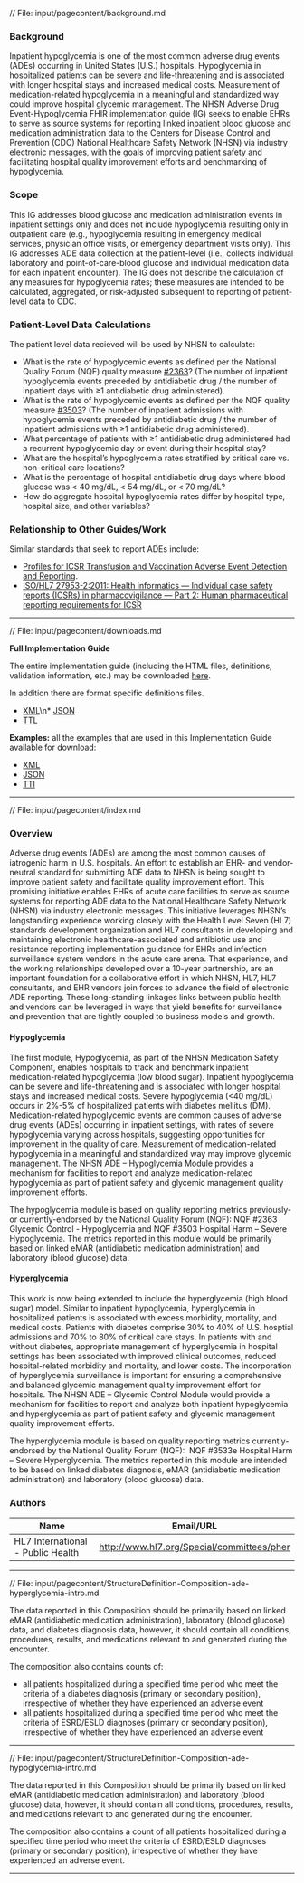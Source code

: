 // File: input/pagecontent/background.md

### Background

Inpatient hypoglycemia is one of the most common adverse drug events (ADEs) occurring in United States (U.S.) hospitals. Hypoglycemia in hospitalized patients can be severe and life-threatening and is associated with longer hospital stays and increased medical costs. Measurement of medication-related hypoglycemia in a meaningful and standardized way could improve hospital glycemic management. The NHSN Adverse Drug Event-Hypoglycemia FHIR implementation guide (IG) seeks to enable EHRs to serve as source systems for reporting linked inpatient blood glucose and medication administration data to the Centers for Disease Control and Prevention (CDC) National Healthcare Safety Network (NHSN) via industry electronic messages, with the goals of improving patient safety and facilitating hospital quality improvement efforts and benchmarking of hypoglycemia.

### Scope

This IG addresses blood glucose and medication administration events in inpatient settings only and does not include hypoglycemia resulting only in outpatient care (e.g., hypoglycemia resulting in emergency medical services, physician office visits, or emergency department visits only). This IG addresses ADE data collection at the patient-level (i.e., collects individual laboratory and point-of-care-blood glucose and individual medication data for each inpatient encounter). The IG does not describe the calculation of any measures for hypoglycemia rates; these measures are intended to be calculated, aggregated, or risk-adjusted subsequent to reporting of patient-level data to CDC.

### Patient-Level Data Calculations

The patient level data recieved will be used by NHSN to calculate:

* What is the rate of hypoglycemic events as defined per the National Quality Forum (NQF) quality measure [#2363](https://cmit.cms.gov/CMIT_public/ViewMeasure?MeasureId=3180)? (The number of inpatient hypoglycemia events preceded by antidiabetic drug / the number of inpatient days with ≥1 antidiabetic drug administered).
* What is the rate of hypoglycemic events as defined per the NQF quality measure [#3503](https://cmit.cms.gov/CMIT_public/ViewMeasure?MeasureId=6086)? (The number of inpatient admissions with hypoglycemia events preceded by antidiabetic drug / the number of inpatient admissions with ≥1 antidiabetic drug administered).
* What percentage of patients with ≥1 antidiabetic drug administered had a recurrent hypoglycemic day or event during their hospital stay?
* What are the hospital’s hypoglycemia rates stratified by critical care vs. non-critical care locations?
* What is the percentage of hospital antidiabetic drug days where blood glucose was < 40 mg/dL, < 54 mg/dL, or < 70 mg/dL?
* How do aggregate hospital hypoglycemia rates differ by hospital type, hospital size, and other variables?

### Relationship to Other Guides/Work

Similar standards that seek to report ADEs include: 
* [Profiles for ICSR Transfusion and Vaccination Adverse Event Detection and Reporting](https://build.fhir.org/ig/HL7/fhir-icsr-ae-reporting/branches/main/index.html).
* [ISO/HL7 27953-2:2011: Health informatics — Individual case safety reports (ICSRs) in pharmacovigilance — Part 2: Human pharmaceutical reporting requirements for ICSR](https://www.iso.org/standard/53825.html)

---

// File: input/pagecontent/downloads.md

**Full Implementation Guide**

The entire implementation guide (including the HTML files, definitions, validation information, etc.) may be downloaded [here](full-ig.zip).

In addition there are format specific definitions files.

* [XML](definitions.xml.zip)\n* [JSON](definitions.json.zip)
* [TTL](definitions.ttl.zip)
 
**Examples:** all the examples that are used in this Implementation Guide available for download:

* [XML](examples.xml.zip)
* [JSON](examples.json.zip)
* [TTl](examples.ttl.zip)

---

// File: input/pagecontent/index.md

### Overview

Adverse drug events (ADEs) are among the most common causes of iatrogenic harm in U.S. hospitals. An effort to establish an EHR- and vendor-neutral standard for submitting ADE data to NHSN is being sought to improve patient safety and facilitate quality improvement effort. This promising initiative enables EHRs of acute care facilities to serve as source systems for reporting ADE data to the National Healthcare Safety Network (NHSN) via industry electronic messages. This initiative leverages NHSN’s longstanding experience working closely with the Health Level Seven (HL7) standards development organization and HL7 consultants in developing and maintaining electronic healthcare-associated and antibiotic use and resistance reporting implementation guidance for EHRs and infection surveillance system vendors in the acute care arena. That experience, and the working relationships developed over a 10-year partnership, are an important foundation for a collaborative effort in which NHSN, HL7, HL7 consultants, and EHR vendors join forces to advance the field of electronic ADE reporting. These long-standing linkages links between public health and vendors can be leveraged in ways that yield benefits for surveillance and prevention that are tightly coupled to business models and growth.

#### Hypoglycemia

The first module, Hypoglycemia, as part of the NHSN Medication Safety Component, enables hospitals to track and benchmark inpatient medication-related hypoglycemia (low blood sugar). Inpatient hypoglycemia can be severe and life-threatening and is associated with longer hospital stays and increased medical costs. Severe hypoglycemia (&lt;40 mg/dL) occurs in 2%-5% of hospitalized patients with diabetes mellitus (DM). Medication-related hypoglycemic events are common causes of adverse drug events (ADEs) occurring in inpatient settings, with rates of severe hypoglycemia varying across hospitals, suggesting opportunities for improvement in the quality of care. Measurement of medication-related hypoglycemia in a meaningful and standardized way may improve glycemic management. The NHSN ADE – Hypoglycemia Module provides a mechanism for facilities to report and analyze medication-related hypoglycemia as part of patient safety and glycemic management quality improvement efforts.

The hypoglycemia module is based on quality reporting metrics previously- or currently-endorsed by the National Quality Forum (NQF): NQF #2363 Glycemic Control - Hypoglycemia and NQF #3503 Hospital Harm – Severe Hypoglycemia. The metrics reported in this module would be primarily based on linked eMAR (antidiabetic medication administration) and laboratory (blood glucose) data.

#### Hyperglycemia

This work is now being extended to include the hyperglycemia (high blood sugar) model. Similar to inpatient hypoglycemia, hyperglycemia in hospitalized patients is associated with excess morbidity, mortality, and medical costs. Patients with diabetes comprise 30% to 40% of U.S. hosptial admissions and 70% to 80% of critical care stays. In patients with and without diabetes, appropriate management of hyperglycemia in hospital settings has been associated with improved clinical outcomes, reduced hospital-related morbidity and mortality, and lower costs. The incorporation of hyperglycemia surveillance is important for ensuring a comprehensive and balanced glycemic management quality improvement effort for hospitals. The NHSN ADE – Glycemic Control Module would provide a mechanism for facilities to report and analyze both inpatient hypoglycemia and hyperglycemia as part of patient safety and glycemic management quality improvement efforts.

The hyperglycemia module is based on quality reporting metrics currently-endorsed by the National Quality Forum (NQF):  NQF #3533e Hospital Harm – Severe Hyperglycemia. The metrics reported in this module are intended to be based on linked diabetes diagnosis, eMAR (antidiabetic medication administration) and laboratory (blood glucose) data.

### Authors

<table>
<thead>
<tr>
<th>Name</th>
<th>Email/URL</th>
</tr>
</thead>
<tbody>
<tr>
<td>HL7 International - Public Health</td>
<td><a href="http://www.hl7.org/Special/committees/pher" target="_new">http://www.hl7.org/Special/committees/pher</a></td>
</tr>
</tbody>
</table>




---

// File: input/pagecontent/StructureDefinition-Composition-ade-hyperglycemia-intro.md

The data reported in this Composition should be primarily based on linked eMAR (antidiabetic medication administration), laboratory (blood glucose) data, and diabetes diagnosis data, however, it should contain all conditions, procedures, results, and medications relevant to and generated during the encounter.

The composition also contains counts of:
* all patients hospitalized during a specified time period  who meet the criteria of a diabetes diagnosis (primary or secondary position), irrespective of whether they have experienced an adverse event
* all patients hospitalized during a specified time period  who meet the criteria of ESRD/ESLD diagnoses (primary or secondary position), irrespective of whether they have experienced an adverse event

---

// File: input/pagecontent/StructureDefinition-Composition-ade-hypoglycemia-intro.md

The data reported in this Composition should be primarily based on linked eMAR (antidiabetic medication administration) and laboratory (blood glucose) data, however, it should contain all conditions, procedures, results, and medications relevant to and generated during the encounter.

The composition also contains a count of all patients hospitalized during a specified time period  who meet the criteria of ESRD/ESLD diagnoses (primary or secondary position), irrespective of whether they have experienced an adverse event.

---

